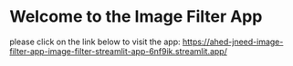 # Welcome to the Image Filter App

please click on the link below to visit the app:
https://ahed-jneed-image-filter-app-image-filter-streamlit-app-6nf9ik.streamlit.app/
![]()
